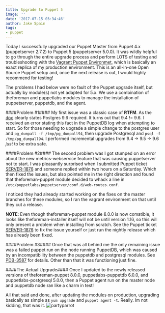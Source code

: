 ```yaml
---
title: Upgrade to Puppet 5
image: ''
date: '2017-07-15 03:34:46'
author: Jake Spain
tags:
- puppet
---
```


Today I successfully upgraded our Puppet Master from Puppet 4.x (puppetserver 2.7.2) to Puppet 5 (puppetserver 5.0.0). It was wildly helpful to go through the entire upgrade process and perform LOTS of testing and troubleshooting with the [Vagrant Puppet Environmet](https://github.com/genebean/vagrant-puppet-environment), which is basically an exact replica of my production environment. This is an all-in-one Open Source Puppet setup and, once the next release is out, I would highly recommend for testing!

The problems I had below were no fault of the Puppet upgrade itself, but actually by module(s) not yet adapted for 5.x. We use a combination of theforeman and puppetlabs modules to manage the installation of puppetserver, puppetdb, and the agent.

####Problem #1####
My first issue was a classic case of **RTFM**. As the [doc](https://docs.puppet.com/puppetdb/5.0/) clearly states Postgres 9.6 required. It turns out that 9.4 != 9.6. I received an error stating this fact in the PuppetDB log when attempting to start. So for those needing to upgrade a simple change to the postgres user and `pg_dumpall -f /tmp/pg_dumpall94`, then upgrade Postgresql and `psql -f /tmp/pg_dumpall94`. I performed incremental upgrades from 9.4 -> 9.5 -> 9.6 _just_ to be extra safe.

####Problem #2####
The second problem was I got stumped on an error about the new metrics-webservice feature that was causing puppetserver not to start. I was pleasantly surprised when I submitted Puppet ticket [SERVER-1876](https://tickets.puppetlabs.com/browse/SERVER-1876) and someone replied within two hours on a Saturday. Which then fixed the issues, but also pointed me in the right direction and found that theforeman-puppet module decided to whack a line in `/etc/puppetlabs/puppetserver/conf.d/web-routes.conf`.

I noticed they had already started working on the fixes on the master branches for these modules, so I ran the vagrant environment on that until they cut a release.

**NOTE**: Even though theforeman-puppet module 8.0.0 is now comatible, it looks like theforeman-installer itself will not be until version 1.16, so this will only present a problem when installing from scratch. See the Puppet ticket [SERVER-1876](https://tickets.puppetlabs.com/browse/SERVER-1876) to fix the issue yourself or just run the nightly release which has already been fixed.

####Problem #3####
Once that was all behind me the only remaining issue was a failed puppet run on the node running PuppetDB, which was caused by an incompatibility between the puppetdb and postgresql modules. See [PDB-3587](https://tickets.puppetlabs.com/browse/PDB-3587) for details. Other than that it was functioning just fine.

####The Actual Upgrade####
Once I updated to the newly released versions of theforeman-puppet 8.0.0, puppetlabs-puppetdb 6.0.0, and puppetlabs-postgresql 5.0.0, then a Puppet agent run on the master node and puppetdb node ran like a charm in test!

All that said and done, after updating the modules on production, upgrading basically as simple as `yum upgrade` and `puppet agent -t`. Really. Im not kidding, that was it.
![partyparrot](/content/images/2017/07/partyparrot-1.gif)